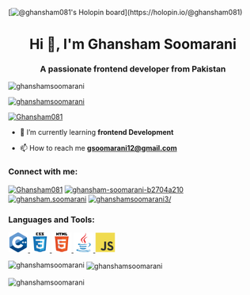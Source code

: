 [![@ghansham081's Holopin board]([https://holopin.me/ghansham081](https://www.holopin.io/@ghansham081#))](https://holopin.io/@ghansham081)

<h1 align="center">Hi 👋, I'm Ghansham Soomarani</h1>
<h3 align="center">A passionate frontend developer from Pakistan</h3>
<p align="left"> <img src="https://komarev.com/ghpvc/?username=ghanshamsoomarani&label=Profile%20views&color=0e75b6&style=flat" alt="ghanshamsoomarani" /> </p>

<p align="left"> <a href="https://github.com/ryo-ma/github-profile-trophy"><img src="https://github-profile-trophy.vercel.app/?username=ghanshamsoomarani" alt="ghanshamsoomarani" /></a> </p>

<p align="left"> <a href="https://x.com/Ghansham081?t=lLqHi0__96bjnbFMqB7DgA&s=09" target="blank"><img src="https://img.shields.io/twitter/follow/Ghansham081?logo=twitter&style=for-the-badge" alt="Ghansham081" /></a> </p>

- 🌱 I’m currently learning **frontend Development**

- 📫 How to reach me **gsoomarani12@gmail.com**

<h3 align="left">Connect with me:</h3>
<p align="left">
<a href="https://twitter.com/Ghansham081" target="blank"><img align="center" src="https://raw.githubusercontent.com/rahuldkjain/github-profile-readme-generator/master/src/images/icons/Social/twitter.svg" alt="Ghansham081" height="30" width="40" /></a>
<a href="https://linkedin.com/in/ghansham-soomarani-b2704a210" target="blank"><img align="center" src="https://raw.githubusercontent.com/rahuldkjain/github-profile-readme-generator/master/src/images/icons/Social/linked-in-alt.svg" alt="ghansham-soomarani-b2704a210" height="30" width="40" /></a>
<a href="https://fb.com/ghansham.soomarani" target="blank"><img align="center" src="https://raw.githubusercontent.com/rahuldkjain/github-profile-readme-generator/master/src/images/icons/Social/facebook.svg" alt="ghansham.soomarani" height="30" width="40" /></a>
<a href="https://instagram.com/ghanshamsoomarani3/" target="blank"><img align="center" src="https://raw.githubusercontent.com/rahuldkjain/github-profile-readme-generator/master/src/images/icons/Social/instagram.svg" alt="ghanshamsoomarani3/" height="30" width="40" /></a>
</p>

<h3 align="left">Languages and Tools:</h3>
<p align="left"> <a href="https://www.w3schools.com/cpp/" target="_blank" rel="noreferrer"> <img src="https://raw.githubusercontent.com/devicons/devicon/master/icons/cplusplus/cplusplus-original.svg" alt="cplusplus" width="40" height="40"/> </a> <a href="https://www.w3schools.com/css/" target="_blank" rel="noreferrer"> <img src="https://raw.githubusercontent.com/devicons/devicon/master/icons/css3/css3-original-wordmark.svg" alt="css3" width="40" height="40"/> </a> <a href="https://www.w3.org/html/" target="_blank" rel="noreferrer"> <img src="https://raw.githubusercontent.com/devicons/devicon/master/icons/html5/html5-original-wordmark.svg" alt="html5" width="40" height="40"/> </a> <a href="https://www.java.com" target="_blank" rel="noreferrer"> <img src="https://raw.githubusercontent.com/devicons/devicon/master/icons/java/java-original.svg" alt="java" width="40" height="40"/> </a> <a href="https://developer.mozilla.org/en-US/docs/Web/JavaScript" target="_blank" rel="noreferrer"> <img src="https://raw.githubusercontent.com/devicons/devicon/master/icons/javascript/javascript-original.svg" alt="javascript" width="40" height="40"/> </a> </p>

<p><img align="left" src="https://github-readme-stats.vercel.app/api/top-langs?username=ghanshamsoomarani&show_icons=true&locale=en&layout=compact" alt="ghanshamsoomarani" /></p>

<p>&nbsp;<img align="center" src="https://github-readme-stats.vercel.app/api?username=ghanshamsoomarani&show_icons=true&locale=en" alt="ghanshamsoomarani" /></p>

<p><img align="center" src="https://github-readme-streak-stats.herokuapp.com/?user=ghanshamsoomarani&" alt="ghanshamsoomarani" /></p>

